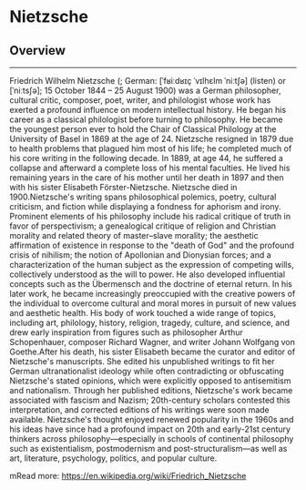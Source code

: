 # Nietzsche
## Overview
---

Friedrich Wilhelm Nietzsche (; German: [ˈfʁiːdʁɪç ˈvɪlhɛlm ˈniːtʃə] (listen) or [ˈniːtsʃə]; 15 October 1844 – 25 August 1900) was a German philosopher, cultural critic, composer, poet, writer, and philologist whose work has exerted a profound influence on modern intellectual history. He began his career as a classical philologist before turning to philosophy. He became the youngest person ever to hold the Chair of Classical Philology at the University of Basel in 1869 at the age of 24. Nietzsche resigned in 1879 due to health problems that plagued him most of his life; he completed much of his core writing in the following decade. In 1889, at age 44, he suffered a collapse and afterward a complete loss of his mental faculties. He lived his remaining years in the care of his mother until her death in 1897 and then with his sister Elisabeth Förster-Nietzsche. Nietzsche died in 1900.Nietzsche's writing spans philosophical polemics, poetry, cultural criticism, and fiction while displaying a fondness for aphorism and irony. Prominent elements of his philosophy include his radical critique of truth in favor of perspectivism; a genealogical critique of religion and Christian morality and related theory of master–slave morality; the aesthetic affirmation of existence in response to the "death of God" and the profound crisis of nihilism; the notion of Apollonian and Dionysian forces; and a characterization of the human subject as the expression of competing wills, collectively understood as the will to power. He also developed influential concepts such as the Übermensch and the doctrine of eternal return. In his later work, he became increasingly preoccupied with the creative powers of the individual to overcome cultural and moral mores in pursuit of new values and aesthetic health. His body of work touched a wide range of topics, including art, philology, history, religion, tragedy, culture, and science, and drew early inspiration from figures such as philosopher Arthur Schopenhauer, composer Richard Wagner, and writer Johann Wolfgang von Goethe.After his death, his sister Elisabeth became the curator and editor of Nietzsche's manuscripts. She edited his unpublished writings to fit her German ultranationalist ideology while often contradicting or obfuscating Nietzsche's stated opinions, which were explicitly opposed to antisemitism and nationalism. Through her published editions, Nietzsche's work became associated with fascism and Nazism; 20th-century scholars contested this interpretation, and corrected editions of his writings were soon made available. Nietzsche's thought enjoyed renewed popularity in the 1960s and his ideas have since had a profound impact on 20th and early-21st century thinkers across philosophy—especially in schools of continental philosophy such as existentialism, postmodernism and post-structuralism—as well as art, literature, psychology, politics, and popular culture.

mRead more: https://en.wikipedia.org/wiki/Friedrich_Nietzsche


